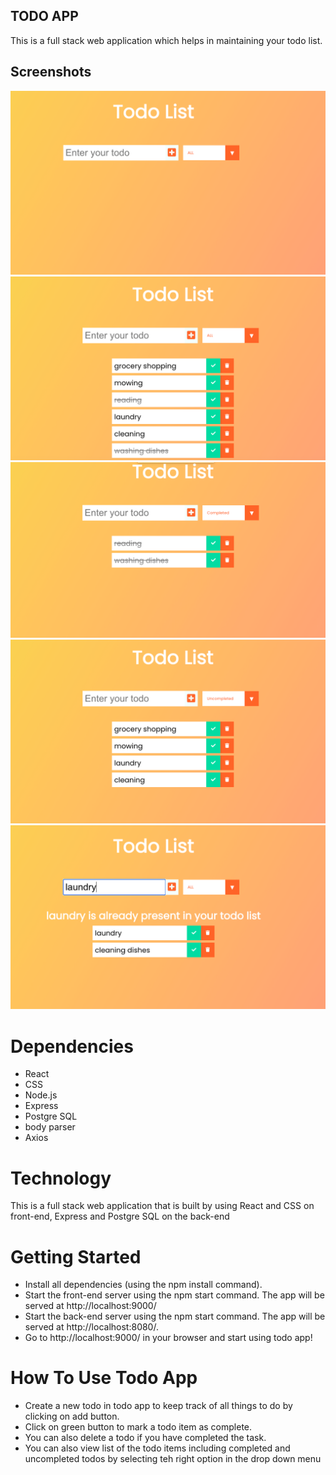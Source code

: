 ## TODO APP
This is a full stack web application which helps in maintaining your todo list.

## Screenshots
!["Screenshot of home page"](https://github.com/tasneemh/todo-app/blob/main/images/home.png?raw=true)
!["Screenshot of all todos"](https://github.com/tasneemh/todo-app/blob/main/images/all.png?raw=true)
!["Screenshot of completed todos"](https://github.com/tasneemh/todo-app/blob/main/images/completed.png?raw=true)
!["Screenshot of uncompleted todos"](https://github.com/tasneemh/todo-app/blob/main/images/uncompleted.png?raw=true)
!["Screenshot of error message"](https://github.com/tasneemh/todo-app/blob/main/images/error.png?raw=true)

# Dependencies
- React
- CSS
- Node.js
- Express
- Postgre SQL
- body parser
- Axios

# Technology
This is a full stack web application that is built by using React and CSS on front-end, Express and Postgre SQL on the back-end

# Getting Started
- Install all dependencies (using the npm install command).
- Start the front-end server using the npm start command. The app will be served at http://localhost:9000/
- Start the back-end server using the npm start command. The app will be served at http://localhost:8080/.
- Go to http://localhost:9000/ in your browser and start using todo app!

# How To Use Todo App

- Create a new todo in todo app to keep track of all things to do by clicking on add button.
- Click on green button to mark a todo item as complete.
- You can also delete a todo if you have completed the task.
- You can also view list of the todo items including completed and uncompleted todos by selecting teh right option in the drop down menu


